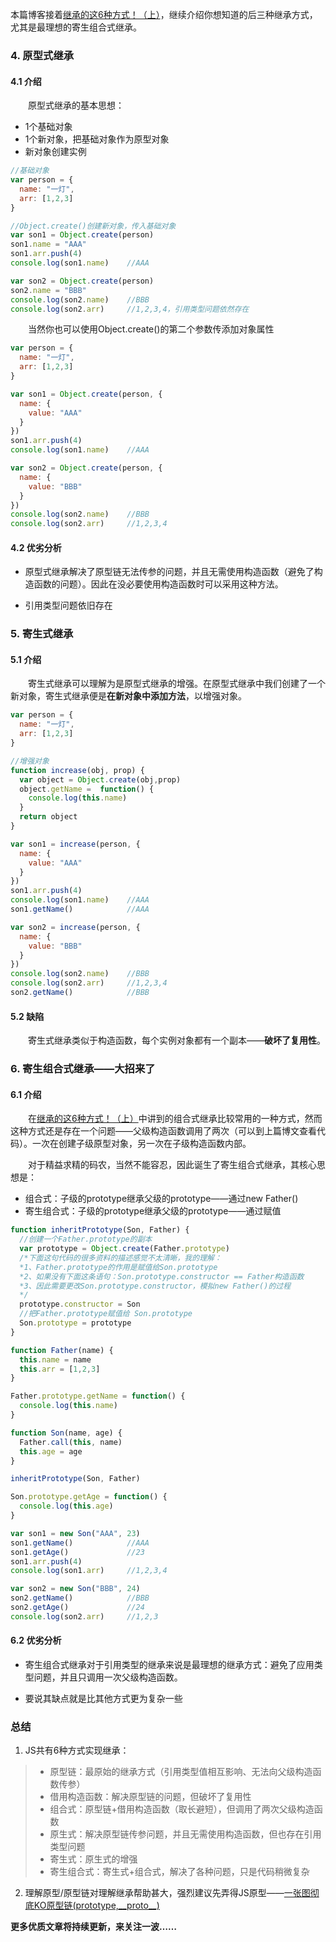 本篇博客接着<a href="https://juejin.im/post/5cbdcccaf265da038145d85b">继承的这6种方式！（上）</a>，继续介绍你想知道的后三种继承方式，尤其是最理想的寄生组合式继承。

### 4. 原型式继承

#### 4.1 介绍

&#8195;&#8195;原型式继承的基本思想：

- 1个基础对象
- 1个新对象，把基础对象作为原型对象
- 新对象创建实例

```js
//基础对象
var person = {
  name: "一灯",
  arr: [1,2,3]
}

//Object.create()创建新对象，传入基础对象
var son1 = Object.create(person)
son1.name = "AAA"
son1.arr.push(4)
console.log(son1.name)    //AAA

var son2 = Object.create(person)
son2.name = "BBB"
console.log(son2.name)    //BBB
console.log(son2.arr)     //1,2,3,4，引用类型问题依然存在
```

&#8195;&#8195;当然你也可以使用Object.create()的第二个参数传添加对象属性

```js
var person = {
  name: "一灯",
  arr: [1,2,3]
}

var son1 = Object.create(person, {
  name: {
    value: "AAA"
  }
})
son1.arr.push(4)
console.log(son1.name)    //AAA

var son2 = Object.create(person, {
  name: {
    value: "BBB"
  }
})
console.log(son2.name)    //BBB
console.log(son2.arr)     //1,2,3,4
```

#### 4.2 优劣分析

- 原型式继承解决了原型链无法传参的问题，并且无需使用构造函数（避免了构造函数的问题）。因此在没必要使用构造函数时可以采用这种方法。

- 引用类型问题依旧存在

### 5. 寄生式继承

#### 5.1 介绍

&#8195;&#8195;寄生式继承可以理解为是原型式继承的增强。在原型式继承中我们创建了一个新对象，寄生式继承便是**在新对象中添加方法**，以增强对象。

```js
var person = {
  name: "一灯",
  arr: [1,2,3]
}

//增强对象
function increase(obj, prop) {
  var object = Object.create(obj,prop)
  object.getName =  function() {
    console.log(this.name)
  }
  return object
}

var son1 = increase(person, {
  name: {
    value: "AAA"
  }
})
son1.arr.push(4)
console.log(son1.name)    //AAA
son1.getName()            //AAA

var son2 = increase(person, {
  name: {
    value: "BBB"
  }
})
console.log(son2.name)    //BBB
console.log(son2.arr)     //1,2,3,4
son2.getName()            //BBB
``` 

#### 5.2 缺陷

&#8195;&#8195;寄生式继承类似于构造函数，每个实例对象都有一个副本——**破坏了复用性**。

### 6. 寄生组合式继承——大招来了

#### 6.1 介绍

&#8195;&#8195;在<a href="https://juejin.im/post/5cbdcccaf265da038145d85b">继承的这6种方式！（上）</a>中讲到的组合式继承比较常用的一种方式，然而这种方式还是存在一个问题——父级构造函数调用了两次（可以到上篇博文查看代码）。一次在创建子级原型对象，另一次在子级构造函数内部。

&#8195;&#8195;对于精益求精的码农，当然不能容忍，因此诞生了寄生组合式继承，其核心思想是：

- 组合式：子级的prototype继承父级的prototype——通过new Father()
- 寄生组合式：子级的prototype继承父级的prototype——通过赋值

```js
function inheritPrototype(Son, Father) {
  //创建一个Father.prototype的副本
  var prototype = Object.create(Father.prototype)
  /*下面这句代码的很多资料的描述感觉不太清晰，我的理解：
  *1、Father.prototype的作用是赋值给Son.prototype
  *2、如果没有下面这条语句：Son.prototype.constructor == Father构造函数
  *3、因此需要更改Son.prototype.constructor，模拟new Father()的过程
  */
  prototype.constructor = Son
  //把Father.prototype赋值给 Son.prototype
  Son.prototype = prototype
}

function Father(name) {
  this.name = name
  this.arr = [1,2,3]
}

Father.prototype.getName = function() {
  console.log(this.name)
}

function Son(name, age) {
  Father.call(this, name)
  this.age = age
}

inheritPrototype(Son, Father)

Son.prototype.getAge = function() {
  console.log(this.age)
}

var son1 = new Son("AAA", 23)
son1.getName()            //AAA
son1.getAge()             //23
son1.arr.push(4)          
console.log(son1.arr)     //1,2,3,4

var son2 = new Son("BBB", 24)
son2.getName()            //BBB
son2.getAge()             //24
console.log(son2.arr)     //1,2,3
```

#### 6.2 优劣分析

- 寄生组合式继承对于引用类型的继承来说是最理想的继承方式：避免了应用类型问题，并且只调用一次父级构造函数。

- 要说其缺点就是比其他方式更为复杂一些

### 总结

1. JS共有6种方式实现继承：

>- 原型链：最原始的继承方式（引用类型值相互影响、无法向父级构造函数传参）
>- 借用构造函数：解决原型链的问题，但破坏了复用性
>- 组合式：原型链+借用构造函数（取长避短），但调用了两次父级构造函数
>- 原生式：解决原型链传参问题，并且无需使用构造函数，但也存在引用类型问题
>- 寄生式：原生式的增强
>- 寄生组合式：寄生式+组合式，解决了各种问题，只是代码稍微复杂

2. 理解原型/原型链对理解继承帮助甚大，强烈建议先弄得JS原型——<a href="https://juejin.im/post/5cb89abfe51d456e7c0cdaf9">一张图彻底KO原型链(prototype,\_\_proto\_\_)</a>

**更多优质文章将持续更新，来关注一波……**